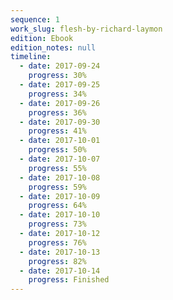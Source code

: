 ```yaml
---
sequence: 1
work_slug: flesh-by-richard-laymon
edition: Ebook
edition_notes: null
timeline:
  - date: 2017-09-24
    progress: 30%
  - date: 2017-09-25
    progress: 34%
  - date: 2017-09-26
    progress: 36%
  - date: 2017-09-30
    progress: 41%
  - date: 2017-10-01
    progress: 50%
  - date: 2017-10-07
    progress: 55%
  - date: 2017-10-08
    progress: 59%
  - date: 2017-10-09
    progress: 64%
  - date: 2017-10-10
    progress: 73%
  - date: 2017-10-12
    progress: 76%
  - date: 2017-10-13
    progress: 82%
  - date: 2017-10-14
    progress: Finished
---
```

